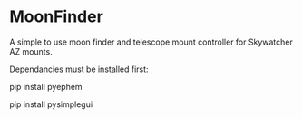 # MoonFinder
A simple to use moon finder and telescope mount controller for Skywatcher AZ mounts.

Dependancies must be installed first:

pip install pyephem

pip install pysimplegui

